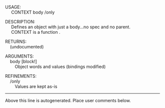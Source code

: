 USAGE:  
&nbsp;&nbsp;&nbsp;&nbsp;&nbsp;CONTEXT&nbsp;body&nbsp;/only  
  
DESCRIPTION:  
&nbsp;&nbsp;&nbsp;&nbsp;&nbsp;Defines&nbsp;an&nbsp;object&nbsp;with&nbsp;just&nbsp;a&nbsp;body...no&nbsp;spec&nbsp;and&nbsp;no&nbsp;parent.  
&nbsp;&nbsp;&nbsp;&nbsp;&nbsp;CONTEXT&nbsp;is&nbsp;a&nbsp;function&nbsp;.  
  
RETURNS:  
&nbsp;&nbsp;&nbsp;&nbsp;(undocumented)  
  
ARGUMENTS:  
&nbsp;&nbsp;&nbsp;&nbsp;body&nbsp;[block!]  
&nbsp;&nbsp;&nbsp;&nbsp;&nbsp;&nbsp;&nbsp;&nbsp;Object&nbsp;words&nbsp;and&nbsp;values&nbsp;(bindings&nbsp;modified)  
  
REFINEMENTS:  
&nbsp;&nbsp;&nbsp;&nbsp;/only  
&nbsp;&nbsp;&nbsp;&nbsp;&nbsp;&nbsp;&nbsp;&nbsp;Values&nbsp;are&nbsp;kept&nbsp;as-is  
___
Above this line is autogenerated. Place user comments below.